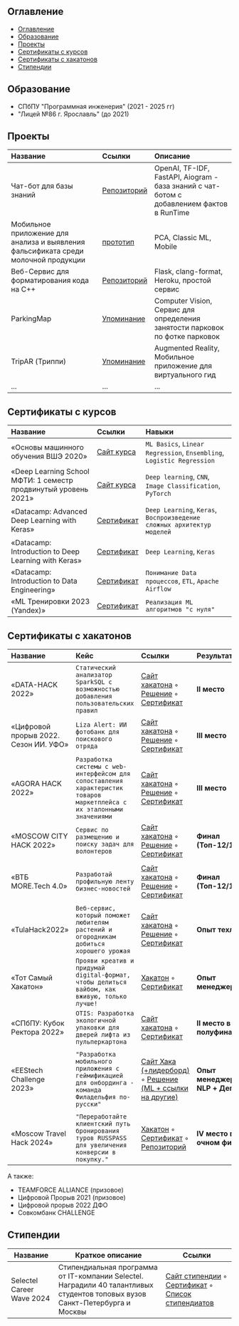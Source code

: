 ## Оглавление
- [Оглавление](#оглавление)
- [Образование](#образование)
- [Проекты](#проекты)
- [Сертификаты с курсов](#сертификаты-с-курсов)
- [Сертификаты с хакатонов](#сертификаты-с-хакатонов)
- [Стипендии](#стипендии)

## Образование

- СПбПУ "Программная инженерия" (2021 - 2025 гг) 
- "Лицей №86 г. Ярославль" (до 2021) 

## Проекты

<!-- Table -->
| Название                                                                           | Ссылки                                                        | Описание                                                                                  |
| :--------------------------------------------------------------------------------- | :------------------------------------------------------------ | :---------------------------------------------------------------------------------------- |
| Чат-бот для базы знаний                                                            | [Репозиторий](https://github.com/philadelphia-rus/znayu-ai)   | OpenAI, TF-IDF, FastAPI, Aiogram - база знаний с чат-ботом с добавлением фактов в RunTime |
| Мобильное приложение для анализа и выявления фальсификата среди молочной продукции | [прототип](https://github.com/thevladoss/dozor_app)           | PCA, Classic ML, Mobile                                                                   |
| Веб-Сервис для форматирования кода на C++                                          | [Репозиторий](https://github.com/Quakumei/zharko-formatter/)  | Flask, clang-format, Heroku, простой сервис                                               |
| ParkingMap                                                                         | [Упоминание](https://vk.com/yours_startup?w=wall-215444994_9) | Computer Vision, Сервис для определения занятости парковок по фотке парковок              |
| TripAR (Триппи)                                                                    | [Упоминание](https://vk.com/yours_startup?w=wall-215444994_9) | Augmented Reality, Мобильное приложение для виртуального гид                              |
| ...                                                                                | ...                                                           | ...                                                                                       |

## Сертификаты с курсов

<!-- Table -->
| Название                                                        | Ссылки                                                                       | Навыки                                                                 |
| :-------------------------------------------------------------- | :--------------------------------------------------------------------------- | :--------------------------------------------------------------------- |
| «Основы машинного обучения ВШЭ 2020»                            | [Сайт курса](https://openedu.ru/course/hse/INTRML/?session=fall_2020)        | `ML Basics`, `Linear Regression`, `Ensembling`, `Logistic Regression`  |
| «Deep Learning School МФТИ: 1 семестр продвинутый уровень 2021» | [Сайт курса](https://dls.samcs.ru/)                                          | `Deep learning`, `CNN`, `Image Classification`, `PyTorch`              |
| «Datacamp: Advanced Deep Learning with Keras»                   | [Сертификат](Courses/Advanced%20Deep%20Learning%20with%20Keras.pdf)          | `Deep Learning`, `Keras`, `Воспроизведение сложных архитектур моделей` |
| «Datacamp: Introduction to Deep Learning with Keras»            | [Сертификат](Courses/Introduction%20to%20Deep%20Learning%20with%20Keras.pdf) | `Deep Learning`, `Keras`                                               |
| «Datacamp: Introduction to Data Engineering»                    | [Сертификат](Courses/Introduction%20to%20Data%20Engineering.pdf)             | `Понимание Data процессов`, `ETL`, `Apache Airflow`                    |
| «ML Тренировки 2023 (Yandex)»                                   | [Сертификат](Courses/2023-YANDEX-ML-TRAINING.pdf)                            | `Реализация ML алгоритмов "с нуля"`                                    |


## Сертификаты с хакатонов

<!-- Table -->
| Название                              | Кейс                                                                                                                   | Ссылки                                                                                                                                                                                                                 | Результат                         | Навыки                                                                                   |
| :------------------------------------ | :--------------------------------------------------------------------------------------------------------------------- | :--------------------------------------------------------------------------------------------------------------------------------------------------------------------------------------------------------------------- | :-------------------------------- | :--------------------------------------------------------------------------------------- |
| «DATA-HACK 2022»                      | `Статический анализатор SparkSQL с возможностью добавления пользовательских правил`                                    | [Сайт хакатона](https://data-hack.ru/) ◦ [Решение](https://github.com/IPROSpark/SwisSQL) ◦ [Сертификат](Hackathons/2022-DATA-HACK.pdf)                                                                                 | **II место**                      | `PySpark`, `argparse`, `sqlglot`, `sqlfluff`, `sqlcheck`,  `lark`                        |
| «Цифровой прорыв 2022. Сезон ИИ. УФО» | `Liza Alert: ИИ фотобанк для поискового отряда`                                                                        | [Сайт хакатона](https://www.hacks-ai.ru/hackathons/757119) ◦ [Решение](https://github.com/i-pro-lizaalert/ml-torch-fastapi) ◦ [Сертификат](Hackathons/2022-ЦИФРОВОЙ-ПРОРЫВ-УФО.pdf)                                    | **III место**                     | `PyTorch`, `Resnet34`, `CV`, `Multilabel`, `FastAPI`                                     |
| «AGORA HACK 2022»                     | `Разработка системы с web-интерфейсом для сопоставления характеристик товаров маркетплейса с их эталонными значениями` | [Сайт хакатона](https://hackathon.agora.ru/) ◦ [Решение](https://github.com/agora-i-plow/backend) ◦ [Сертификат](Hackathons/2022-AGORA-HACK.pdf)                                                                       | **III место**                     | `FastAPI`, `MongoDB`, `PostgreSQL`, `Docker`, `NLP preprocessing`                        |
| «MOSCOW CITY HACK 2022»               | `Сервис по размещению и поиску задач для волонтеров`                                                                   | [Сайт хакатона](https://moscityhack2022.innoagency.ru/) ◦ [Решение](https://github.com/pow-development/powmobile) ◦ [Сертификат](Hackathons/2022-MOSCOW-CITY-HACK.pdf)                                                 | **Финал (Топ-12/100+)**           | `Flutter/Dart`                                                                           |
| «ВТБ MORE.Tech 4.0»                   | `Разработай профильную ленту бизнес-новостей`                                                                          | [Сайт хакатона](https://moretech.vtb.ru/) ◦ [Решение](https://github.com/LambdaVTB/nlp-workbench) ◦ [Сертификат](Hackathons/2022-MORE-TECH-4.0.pdf)                                                                    | **Финал (Топ-12/100+)**           | `Data mining`, `TF-IDF`, `feedparser`, `NLP preprocessing`                               |
| «TulaHack2022»                        | `Веб-сервис, который поможет любителям растений и огородникам добиться хорошего урожая`                                | [Сайт хакатона](https://tulsu.ru/news/all/10747) ◦ [Решение](https://github.com/Aloe-Vera-Development/aloevera.thevladoss.site) ◦ [Сертификат](Hackathons/2022-TULAHACK.pdf)                                           | **Опыт техлида**                  | `Web`                                                                                    |
| «Тот Самый Хакатон»                   | `Прояви креатив и придумай digital-формат, чтобы делиться вайбом, как вживую, только лучше!`                           | [Хакатон](https://vk.com/wall-118561539_1974) ◦ [Сертификат](Hackathons/2022-ТОТ-САМЫЙ-ХАКАТОН.pdf)                                                                                                                    | **Опыт менеджера**                | `Dart\Flutter`, `Питч-презентация`                                                       |
| «СПбПУ: Кубок Ректора 2022»           | `OTIS: Разработка экологичной упаковки для дверей лифта из пульперкартона`                                             | [Сайт хакатона](https://rectors-cup.spbstu.ru/) ◦ [Сертификат](Hackathons/2022-КУБОК-РЕКТОРА-OTIS.pdf)                                                                                                                 | **II место в полуфинале**         | `Аналитика `                                                                             |
| «EEStech Challenge 2023»              | `"Разработка мобильного приложения с геймификацией для онбординга - команда Филадельфия по-русски"`                    | [Сайт Хака (+лидерборд)](https://codenrock.com/contests/hackathon-eestech-challenge#/info) ◦ [Решение (ML + ссылки на другие)](https://github.com/philadelphia-rus/znayu-ai)                                           | **Опыт менеджера + NLP + Деплой** | `NLP`, `Семантический поиск`, `Fine-tuning OpenAI`, `Интеграция API OpenAI в приложение` |
| «Moscow Travel Hack 2024»             | `"Переработайте клиентский путь бронирования туров RUSSPASS для увеличения конверсии в покупку."`                      | [Хакатон](https://business.russpass.ru/projects-events/moscow-travel-hack-hakaton/moscow-travel-hack-2024) ◦ [Сертификат](Hackathons/2024-MTH-LAMBDA-FINAL.pdf) ◦ [Репозиторий](https://github.com/lambda-mth/backend) | **IV место в очном финале**       | `FastAPI`, `SSL`, `Фильтрация`                                                           |

А также: 

- TEAMFORCE ALLIANCE (призовое)
- Цифровой Прорыв 2021 (призовое)
- Цифровой прорыв 2022 ДФО
- Совкомбанк CHALLENGE


## Стипендии

| Название                  | Краткое описание                                                                                                             | Ссылки                                                                                                                                                                                                                  |
| ------------------------- | ---------------------------------------------------------------------------------------------------------------------------- | ----------------------------------------------------------------------------------------------------------------------------------------------------------------------------------------------------------------------- |
| Selectel Career Wave 2024 | Стипендиальная программа от IT-компании Selectel. Наградили 40 талантливых студентов топовых вузов Санкт-Петербурга и Москвы | [Сайт стипендии](https://careers.selectel.ru/careerwave_scholarship) ◦ [Сертификат](Other/2024-SELECTEL-CAREER-WAVE-SCHOLARSHIP.png) ◦ [Список стипендиатов](Other/2024-SELECTEL-CAREER-WAVE-SCHOLARSHIP-FINALISTS.pdf) |



